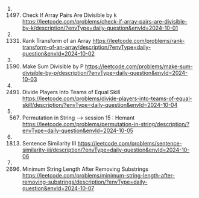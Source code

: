 1. 1497. Check If Array Pairs Are Divisible by k
https://leetcode.com/problems/check-if-array-pairs-are-divisible-by-k/description/?envType=daily-question&envId=2024-10-01
2. 1331. Rank Transform of an Array
https://leetcode.com/problems/rank-transform-of-an-array/description/?envType=daily-question&envId=2024-10-02
3. 1590. Make Sum Divisible by P
https://leetcode.com/problems/make-sum-divisible-by-p/description/?envType=daily-question&envId=2024-10-03
4. 2491. Divide Players Into Teams of Equal Skill
https://leetcode.com/problems/divide-players-into-teams-of-equal-skill/description/?envType=daily-question&envId=2024-10-04
5. 567. Permutation in String --> session 15 : Hemant
https://leetcode.com/problems/permutation-in-string/description/?envType=daily-question&envId=2024-10-05
6. 1813. Sentence Similarity III
https://leetcode.com/problems/sentence-similarity-iii/description/?envType=daily-question&envId=2024-10-06
7. 2696. Minimum String Length After Removing Substrings
https://leetcode.com/problems/minimum-string-length-after-removing-substrings/description/?envType=daily-question&envId=2024-10-07